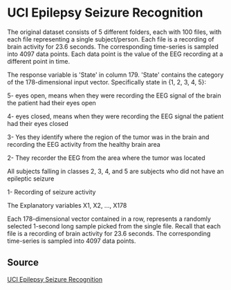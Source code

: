 # UCI Epilepsy Seizure Recognition

The original dataset consists of 5 different folders, each with 100 files, with each file representing a single subject/person. Each file is a recording of brain activity for 23.6 seconds. The corresponding time-series is sampled into 4097 data points. Each data point is the value of the EEG recording at a different point in time.


The response variable is 'State' in column 179. 'State' contains the category of the 178-dimensional input vector. Specifically state in {1, 2, 3, 4, 5}:

5- eyes open, means when they were recording the EEG signal of the brain the patient had their eyes open

4- eyes closed, means when they were recording the EEG signal the patient had their eyes closed

3- Yes they identify where the region of the tumor was in the brain and recording the EEG activity from the healthy brain area

2- They recorder the EEG from the area where the tumor was located

All subjects falling in classes 2, 3, 4, and 5 are subjects who did not have an epileptic seizure


1- Recording of seizure activity


The Explanatory variables X1, X2, ..., X178

Each 178-dimensional vector contained in a row, represents a randomly selected 1-second long sample picked from the single file. Recall that
each file is a recording of brain activity for 23.6 seconds. The corresponding time-series is sampled into 4097 data points. 


## Source
[UCI Epilepsy Seizure Recognition](https://archive.ics.uci.edu/ml/datasets/Epileptic+Seizure+Recognition)



 